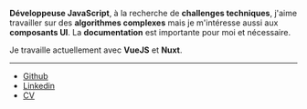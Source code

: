 __Développeuse JavaScript__, à la recherche de __challenges techniques__, j'aime travailler sur des __algorithmes complexes__ mais je m'intéresse aussi aux __composants UI__. La __documentation__ est importante pour moi et nécessaire.

Je travaille actuellement avec __VueJS__ et __Nuxt__.

____

- [Github](https://github.com/Assitan)
- [Linkedin](https://www.linkedin.com/in/assitank)
- <a href="assitan-kone.pdf" target="_blank">CV</a>
